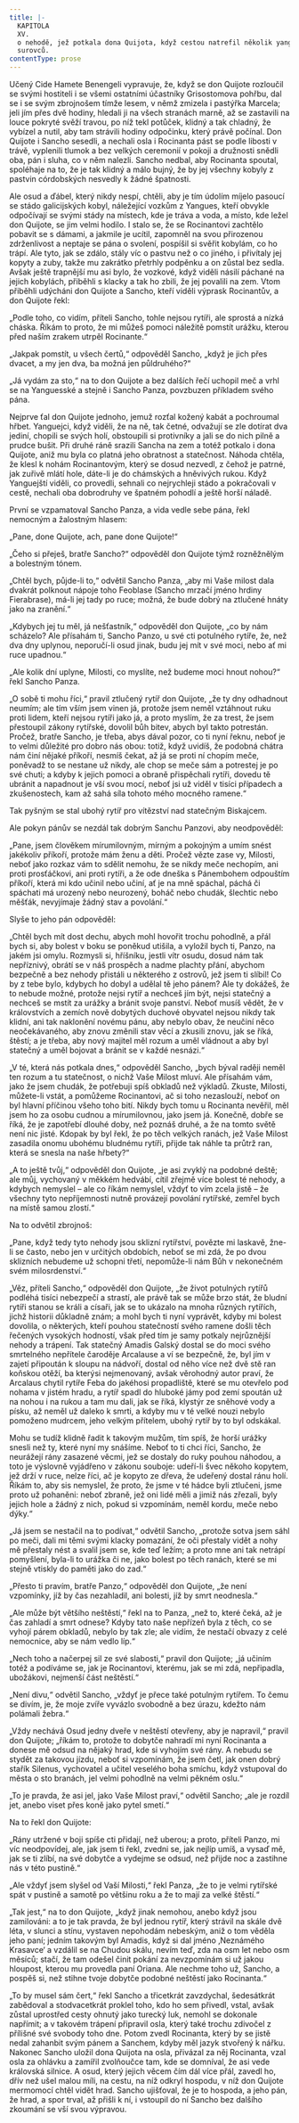 ```yaml
---
title: |-
  KAPITOLA
  XV.
  o nehodě, jež potkala dona Quijota, když cestou natrefil několik yanguesských
  surovců.
contentType: prose
---
```


  

Učený Cide Hamete Benengeli vypravuje, že, když se don Quijote rozloučil se svými hostiteli i se všemi ostatními účastníky Grisostomova pohřbu, dal se i se svým zbrojnošem tímže lesem, v němž zmizela i pastýřka Marcela; jeli jím přes dvě hodiny, hledali ji na všech stranách marně, až se zastavili na louce pokryté svěží travou, po níž tekl potůček, klidný a tak chladný, že vybízel a nutil, aby tam strávili hodiny odpočinku, který právě počínal. Don Quijote i Sancho sesedli, a nechali osla i Rocinanta pást se podle libosti v trávě, vyplenili tlumok a bez velkých ceremonií v pokoji a družnosti snědli oba, pán i sluha, co v něm nalezli. Sancho nedbal, aby Rocinanta spoutal, spoléhaje na to, že je tak klidný a málo bujný, že by jej všechny kobyly z pastvin córdobských nesvedly k žádné špatnosti.

Ale osud a ďábel, který nikdy nespí, chtěli, aby je tím údolím míjelo pasoucí se stádo galicijských kobyl, náležející vozkům z Yangues, kteří obvykle odpočívají se svými stády na místech, kde je tráva a voda, a místo, kde ležel don Quijote, se jim velmi hodilo. I stalo se, že se Rocinantovi zachtělo pobavit se s dámami, a jakmile je ucítil, zapomněl na svou přirozenou zdrženlivost a neptaje se pána o svolení, pospíšil si svěřit kobylám, co ho trápí. Ale tyto, jak se zdálo, stály víc o pastvu než o co jiného, i přivítaly jej kopyty a zuby, takže mu zakrátko přetrhly podpěnku a on zůstal bez sedla. Avšak ještě trapnější mu asi bylo, že vozkové, když viděli násilí páchané na jejich kobylách, přiběhli s klacky a tak ho zbili, že jej povalili na zem. Vtom přiběhli udýcháni don Quijote a Sancho, kteří viděli výprask Rocinantův, a don Quijote řekl:

„Podle toho, co vidím, příteli Sancho, tohle nejsou rytíři, ale sprostá a nízká cháska. Říkám to proto, že mi můžeš pomoci náležitě pomstít urážku, kterou před naším zrakem utrpěl Rocinante.“

„Jakpak pomstít, u všech čertů,“ odpověděl Sancho, „když je jich přes dvacet, a my jen dva, ba možná jen půldruhého?“

„Já vydám za sto,“ na to don Quijote a bez dalších řečí uchopil meč a vrhl se na Yanguesské a stejně i Sancho Panza, povzbuzen příkladem svého pána.

Nejprve ťal don Quijote jednoho, jemuž rozťal kožený kabát a pochroumal hřbet. Yanguejci, když viděli, že na ně, tak četné, odvažují se zle dotírat dva jediní, chopili se svých holí, obstoupili si protivníky a jali se do nich pilně a prudce bušit. Při druhé ráně srazili Sancha na zem a totéž potkalo i dona Quijote, aniž mu byla co platná jeho obratnost a statečnost. Náhoda chtěla, že klesl k nohám Rocinantovým, který se dosud nezvedl, z čehož je patrné, jak zuřivě mlátí hole, dáte-li je do chámských a hněvivých rukou. Když Yanguejští viděli, co provedli, sehnali co nejrychleji stádo a pokračovali v cestě, nechali oba dobrodruhy ve špatném pohodlí a ještě horší náladě.

První se vzpamatoval Sancho Panza, a vida vedle sebe pána, řekl nemocným a žalostným hlasem:

„Pane, done Quijote, ach, pane done Quijote!“

„Čeho si přeješ, bratře Sancho?“ odpověděl don Quijote týmž rozněžnělým a bolestným tónem.

„Chtěl bych, půjde-li to,“ odvětil Sancho Panza, „aby mi Vaše milost dala dvakrát polknout nápoje toho Feoblase (Sancho mrzačí jméno hrdiny Fierabrase), má-li jej tady po ruce; možná, že bude dobrý na ztlučené hnáty jako na zranění.“

„Kdybych jej tu měl, já nešťastník,“ odpověděl don Quijote, „co by nám scházelo? Ale přísahám ti, Sancho Panzo, u své cti potulného rytíře, že, než dva dny uplynou, neporučí-li osud jinak, budu jej mít v své moci, nebo ať mi ruce upadnou.“

„Ale kolik dní uplyne, Milosti, co myslíte, než budeme moci hnout nohou?“ řekl Sancho Panza.

„O sobě ti mohu říci,“ pravil ztlučený rytíř don Quijote, „že ty dny odhadnout neumím; ale tím vším jsem vinen já, protože jsem neměl vztáhnout ruku proti lidem, kteří nejsou rytíři jako já, a proto myslím, že za trest, že jsem přestoupil zákony rytířské, dovolil bůh bitev, abych byl takto potrestán. Pročež, bratře Sancho, je třeba, abys dával pozor, co ti nyní řeknu, neboť je to velmi důležité pro dobro nás obou: totiž, když uvidíš, že podobná chátra nám činí nějaké příkoří, nesmíš čekat, až já se proti ní chopím meče, poněvadž to se nestane už nikdy, ale chop se meče sám a potrestej je po své chuti; a kdyby k jejich pomoci a obraně přispěchali rytíři, dovedu tě ubránit a napadnout je vší svou mocí, neboť jsi už viděl v tisíci případech a zkušenostech, kam až sahá síla tohoto mého mocného ramene.“

Tak pyšným se stal ubohý rytíř pro vítězství nad statečným Biskajcem.

Ale pokyn pánův se nezdál tak dobrým Sanchu Panzovi, aby neodpověděl:

„Pane, jsem člověkem mírumilovným, mírným a pokojným a umím snést jakékoliv příkoří, protože mám ženu a děti. Pročež vězte zase vy, Milosti, neboť jako rozkaz vám to sdělit nemohu, že se nikdy meče nechopím, ani proti prosťáčkovi, ani proti rytíři, a že ode dneška s Pánembohem odpouštím příkoří, která mi kdo učinil nebo učiní, ať je na mně spáchal, páchá či spáchati má urozený nebo neurozený, boháč nebo chudák, šlechtic nebo měšťák, nevyjímaje žádný stav a povolání.“

Slyše to jeho pán odpověděl:

„Chtěl bych mít dost dechu, abych mohl hovořit trochu pohodlně, a přál bych si, aby bolest v boku se poněkud utišila, a vyložil bych ti, Panzo, na jakém jsi omylu. Rozmysli si, hříšníku, jestli vítr osudu, dosud nám tak nepříznivý, obrátí se v náš prospěch a nadme plachty přání, abychom bezpečně a bez nehody přistáli u některého z ostrovů, jež jsem ti slíbil! Co by z tebe bylo, kdybych ho dobyl a udělal tě jeho pánem? Ale ty dokážeš, že to nebude možné, protože nejsi rytíř a nechceš jím být, nejsi statečný a nechceš se mstít za urážky a bránit svoje panství. Neboť musíš vědět, že v královstvích a zemích nově dobytých duchové obyvatel nejsou nikdy tak klidní, ani tak naklonění novému pánu, aby nebylo obav, že neučiní něco neočekávaného, aby znovu změnili stav věcí a zkusili znovu, jak se říká, štěstí; a je třeba, aby nový majitel měl rozum a uměl vládnout a aby byl statečný a uměl bojovat a bránit se v každé nesnázi.“

„V té, která nás potkala dnes,“ odpověděl Sancho, „bych býval raději neměl ten rozum a tu statečnost, o nichž Vaše Milost mluví. Ale přísahám vám, jako že jsem chudák, že potřebuji spíš obkladů než výkladů. Zkuste, Milosti, můžete-li vstát, a pomůžeme Rocinantovi, ač si toho nezaslouží, neboť on byl hlavní příčinou všeho toho bití. Nikdy bych tomu u Rocinanta nevěřil, měl jsem ho za osobu cudnou a mírumilovnou, jako jsem já. Konečně, dobře se říká, že je zapotřebí dlouhé doby, než poznáš druhé, a že na tomto světě není nic jisté. Kdopak by byl řekl, že po těch velkých ranách, jež Vaše Milost zasadila onomu ubohému bludnému rytíři, přijde tak náhle ta průtrž ran, která se snesla na naše hřbety?“

„A to ještě tvůj,“ odpověděl don Quijote, „je asi zvyklý na podobné deště; ale můj, vychovaný v měkkém hedvábí, cítil zřejmě více bolest té nehody, a kdybych nemyslel – ale co říkám nemyslel, vždyť to vím zcela jistě – že všechny tyto nepříjemnosti nutně provázejí povolání rytířské, zemřel bych na místě samou zlostí.“

Na to odvětil zbrojnoš:

„Pane, když tedy tyto nehody jsou sklizní rytířství, povězte mi laskavě, žne-li se často, nebo jen v určitých obdobích, neboť se mi zdá, že po dvou sklizních nebudeme už schopni třetí, nepomůže-li nám Bůh v nekonečném svém milosrdenství.“

„Věz, příteli Sancho,“ odpověděl don Quijote, „že život potulných rytířů podléhá tisíci nebezpečí a strastí, ale právě tak se může brzo stát, že bludní rytíři stanou se králi a císaři, jak se to ukázalo na mnoha různých rytířích, jichž historii důkladně znám; a mohl bych ti nyní vyprávět, kdyby mi bolest dovolila, o některých, kteří pouhou statečností svého ramene došli těch řečených vysokých hodností, však před tím je samy potkaly nejrůznější nehody a trápení. Tak statečný Amadis Galský dostal se do moci svého smrtelného nepřítele čaroděje Arcalause a ví se bezpečně, že, byl jím v zajetí připoután k sloupu na nádvoří, dostal od něho více než dvě stě ran koňskou otěží, ba kterýsi nejmenovaný, avšak věrohodný autor praví, že Arcalaus chytil rytíře Feba do jakéhosi propadliště, které se mu otevřelo pod nohama v jistém hradu, a rytíř spadl do hluboké jámy pod zemí spoután už na nohou i na rukou a tam mu dali, jak se říká, klystýr ze sněhové vody a písku, až neměl už daleko k smrti, a kdyby mu v té velké nouzi nebylo pomoženo mudrcem, jeho velkým přítelem, ubohý rytíř by to byl odskákal.

Mohu se tudíž klidně řadit k takovým mužům, tím spíš, že horší urážky snesli než ty, které nyní my snášíme. Neboť to ti chci říci, Sancho, že neurážejí rány zasazené věcmi, jež se dostaly do ruky pouhou náhodou, a toto je výslovně vyjádřeno v zákonu souboje: udeří-li švec někoho kopytem, jež drží v ruce, nelze říci, ač je kopyto ze dřeva, že udeřený dostal ránu holí. Říkám to, aby sis nemyslel, že proto, že jsme v té hádce byli ztlučeni, jsme proto už pohaněni: neboť zbraně, jež oni lidé měli a jimiž nás zřezali, byly jejich hole a žádný z nich, pokud si vzpomínám, neměl kordu, meče nebo dýky.“

„Já jsem se nestačil na to podívat,“ odvětil Sancho, „protože sotva jsem sáhl po meči, dali mi těmi svými klacky pomazání, že oči přestaly vidět a nohy mě přestaly nést a svalil jsem se, kde teď ležím; a proto mne ani tak netrápí pomyšlení, byla-li to urážka či ne, jako bolest po těch ranách, které se mi stejně vtiskly do paměti jako do zad.“

„Přesto ti pravím, bratře Panzo,“ odpověděl don Quijote, „že není vzpomínky, jíž by čas nezahladil, ani bolesti, jíž by smrt neodnesla.“

„Ale může být většího neštěstí,“ řekl na to Panza, „než to, které čeká, až je čas zahladí a smrt odnese? Kdyby tato naše nepřízeň byla z těch, co se vyhojí párem obkladů, nebylo by tak zle; ale vidím, že nestačí obvazy z celé nemocnice, aby se nám vedlo líp.“

„Nech toho a načerpej sil ze své slabosti,“ pravil don Quijote; „já učiním totéž a podíváme se, jak je Rocinantovi, kterému, jak se mi zdá, nepřipadla, ubožákovi, nejmenší část neštěstí.“

„Není divu,“ odvětil Sancho, „vždyť je přece také potulným rytířem. To čemu se divím, je, že moje zvíře vyvázlo svobodně a bez úrazu, kdežto nám polámali žebra.“

„Vždy nechává Osud jedny dveře v neštěstí otevřeny, aby je napravil,“ pravil don Quijote; „říkám to, protože to dobytče nahradí mi nyní Rocinanta a donese mě odsud na nějaký hrad, kde si vyhojím své rány. A nebudu se stydět za takovou jízdu, neboť si vzpomínám, že jsem četl, jak onen dobrý stařík Silenus, vychovatel a učitel veselého boha smíchu, když vstupoval do města o sto branách, jel velmi pohodlně na velmi pěkném oslu.“

„To je pravda, že asi jel, jako Vaše Milost praví,“ odvětil Sancho; „ale je rozdíl jet, anebo viset přes koně jako pytel smetí.“

Na to řekl don Quijote:

„Rány utržené v boji spíše cti přidají, než uberou; a proto, příteli Panzo, mi víc neodpovídej, ale, jak jsem ti řekl, zvedni se, jak nejlíp umíš, a vysaď mě, jak se ti zlíbí, na své dobytče a vydejme se odsud, než přijde noc a zastihne nás v této pustině.“

„Ale vždyť jsem slyšel od Vaší Milosti,“ řekl Panza, „že to je velmi rytířské spát v pustině a samotě po většinu roku a že to mají za velké štěstí.“

„Tak jest,“ na to don Quijote, „když jinak nemohou, anebo když jsou zamilováni: a to je tak pravda, že byl jednou rytíř, který strávil na skále dvě léta, v slunci a stínu, vystaven nepohodám nebeským, aniž o tom věděla jeho paní; jedním takovým byl Amadis, když si dal jméno ‚Neznámého Krasavce‘ a vzdálil se na Chudou skálu, nevím teď, zda na osm let nebo osm měsíců; stačí, že tam odešel činit pokání za nevzpomínám si už jakou hloupost, kterou mu provedla paní Oriana. Ale nechme toho už, Sancho, a pospěš si, než stihne tvoje dobytče podobné neštěstí jako Rocinanta.“

„To by musel sám čert,“ řekl Sancho a třicetkrát zavzdychal, šedesátkrát zabědoval a stodvacetkrát proklel toho, kdo ho sem přivedl, vstal, avšak zůstal uprostřed cesty ohnutý jako turecký luk, nemohl se dokonale napřímit; a v takovém trápení připravil osla, který také trochu zdivočel z přílišné své svobody toho dne. Potom zvedl Rocinanta, který by se jistě nedal zahanbit svým pánem a Sanchem, kdyby měl jazyk stvořený k nářku. Nakonec Sancho uložil dona Quijota na osla, přivázal za něj Rocinanta, vzal osla za ohlávku a zamířil zvolňoučce tam, kde se domníval, že asi vede královská silnice. A osud, který jejich věcem čím dál více přál, zavedl ho, dřív než ušel malou míli, na cestu, na níž odkryl hospodu, v níž don Quijote mermomocí chtěl vidět hrad. Sancho ujišťoval, že je to hospoda, a jeho pán, že hrad, a spor trval, až přišli k ní, i vstoupil do ní Sancho bez dalšího zkoumání se vší svou výpravou.
